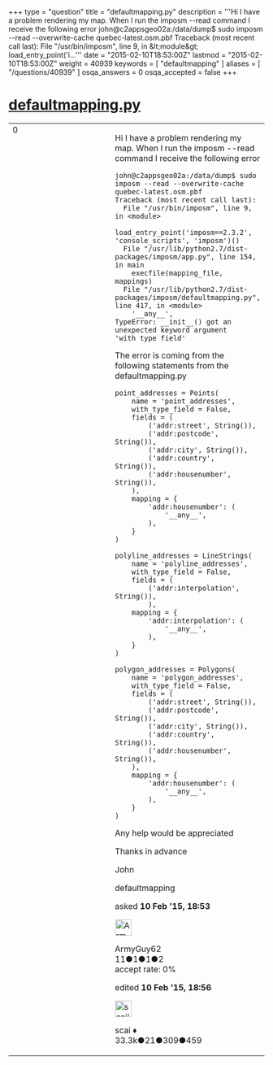 +++
type = "question"
title = "defaultmapping.py"
description = '''Hi I have a problem rendering my map. When I run the imposm --read command I receive the following error john@c2appsgeo02a:/data/dump$ sudo imposm --read --overwrite-cache quebec-latest.osm.pbf Traceback (most recent call last):  File &quot;/usr/bin/imposm&quot;, line 9, in &amp;lt;module&amp;gt;  load_entry_point(&#x27;i...'''
date = "2015-02-10T18:53:00Z"
lastmod = "2015-02-10T18:53:00Z"
weight = 40939
keywords = [ "defaultmapping" ]
aliases = [ "/questions/40939" ]
osqa_answers = 0
osqa_accepted = false
+++

<div class="headNormal">

# [defaultmapping.py](/questions/40939/defaultmappingpy)

</div>

<div id="main-body">

<div id="askform">

<table id="question-table" style="width:100%;">
<colgroup>
<col style="width: 50%" />
<col style="width: 50%" />
</colgroup>
<tbody>
<tr>
<td style="width: 30px; vertical-align: top"><div class="vote-buttons">
<span id="post-40939-upvote" class="ajax-command post-vote up" rel="nofollow" title="I like this post (click again to cancel)"> </span>
<div id="post-40939-score" class="post-score" title="current number of votes">
0
</div>
<span id="post-40939-downvote" class="ajax-command post-vote down" rel="nofollow" title="I dont like this post (click again to cancel)"> </span> <span id="favorite-mark" class="ajax-command favorite-mark" rel="nofollow" title="mark/unmark this question as favorite (click again to cancel)"> </span>
<div id="favorite-count" class="favorite-count">
&#10;</div>
</div></td>
<td><div id="item-right">
<div class="question-body">
<p>Hi I have a problem rendering my map. When I run the imposm --read command I receive the following error</p>
<pre><code>john@c2appsgeo02a:/data/dump$ sudo imposm --read --overwrite-cache quebec-latest.osm.pbf
Traceback (most recent call last):
  File &quot;/usr/bin/imposm&quot;, line 9, in &lt;module&gt;
    load_entry_point(&#39;imposm==2.3.2&#39;, &#39;console_scripts&#39;, &#39;imposm&#39;)()
  File &quot;/usr/lib/python2.7/dist-packages/imposm/app.py&quot;, line 154, in main
    execfile(mapping_file, mappings)
  File &quot;/usr/lib/python2.7/dist-packages/imposm/defaultmapping.py&quot;, line 417, in &lt;module&gt;
    &#39;__any__&#39;,
TypeError: __init__() got an unexpected keyword argument &#39;with_type_field&#39;</code></pre>
<p>The error is coming from the following statements from the defaultmapping.py</p>
<pre><code>point_addresses = Points(
    name = &#39;point_addresses&#39;,
    with_type_field = False,
    fields = (
        (&#39;addr:street&#39;, String()),
        (&#39;addr:postcode&#39;, String()),
        (&#39;addr:city&#39;, String()),
        (&#39;addr:country&#39;, String()),
        (&#39;addr:housenumber&#39;, String()),
    ),
    mapping = {
        &#39;addr:housenumber&#39;: (
            &#39;__any__&#39;,
        ),
    }
)
&#10;polyline_addresses = LineStrings(
    name = &#39;polyline_addresses&#39;,
    with_type_field = False,
    fields = (
        (&#39;addr:interpolation&#39;, String()),
        ),
    mapping = {
        &#39;addr:interpolation&#39;: (
            &#39;__any__&#39;,
        ),
    }
)
&#10;polygon_addresses = Polygons(
    name = &#39;polygon_addresses&#39;,
    with_type_field = False,
    fields = (
        (&#39;addr:street&#39;, String()),
        (&#39;addr:postcode&#39;, String()),
        (&#39;addr:city&#39;, String()),
        (&#39;addr:country&#39;, String()),
        (&#39;addr:housenumber&#39;, String()),
    ),
    mapping = {
        &#39;addr:housenumber&#39;: (
            &#39;__any__&#39;,
        ),
    }
)</code></pre>
<p>Any help would be appreciated</p>
<p>Thanks in advance</p>
<p>John</p>
</div>
<div id="question-tags" class="tags-container tags">
<span class="post-tag tag-link-defaultmapping" rel="tag" title="see questions tagged &#39;defaultmapping&#39;">defaultmapping</span>
</div>
<div id="question-controls" class="post-controls">
&#10;</div>
<div class="post-update-info-container">
<div class="post-update-info post-update-info-user">
<p>asked <strong>10 Feb '15, 18:53</strong></p>
<img src="https://secure.gravatar.com/avatar/5889e9a52e2b72ef52b936687a8a0c19?s=32&amp;d=identicon&amp;r=g" class="gravatar" width="32" height="32" alt="ArmyGuy62&#39;s gravatar image" />
<p><span>ArmyGuy62</span><br />
<span class="score" title="11 reputation points">11</span><span title="1 badges"><span class="badge1">●</span><span class="badgecount">1</span></span><span title="1 badges"><span class="silver">●</span><span class="badgecount">1</span></span><span title="2 badges"><span class="bronze">●</span><span class="badgecount">2</span></span><br />
<span class="accept_rate" title="Rate of the user&#39;s accepted answers">accept rate:</span> <span title="ArmyGuy62 has no accepted answers">0%</span></p>
</div>
<div class="post-update-info post-update-info-edited">
<p><span> edited <strong>10 Feb '15, 18:56</strong> </span></p>
<img src="https://secure.gravatar.com/avatar/52d3234f3be58156770e8a91d575bfbd?s=32&amp;d=identicon&amp;r=g" class="gravatar" width="32" height="32" alt="scai&#39;s gravatar image" />
<p><span>scai ♦</span><br />
<span class="score" title="33317 reputation points"><span>33.3k</span></span><span title="21 badges"><span class="badge1">●</span><span class="badgecount">21</span></span><span title="309 badges"><span class="silver">●</span><span class="badgecount">309</span></span><span title="459 badges"><span class="bronze">●</span><span class="badgecount">459</span></span></p>
</div>
</div>
<div id="comments-container-40939" class="comments-container">
&#10;</div>
<div id="comment-tools-40939" class="comment-tools">
&#10;</div>
<div class="clear">
&#10;</div>
<div id="comment-40939-form-container" class="comment-form-container">
&#10;</div>
<div class="clear">
&#10;</div>
</div></td>
</tr>
</tbody>
</table>

</div>

</div>

